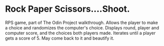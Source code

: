 # Rock Paper Scissors....Shoot.

RPS game, part of The Odin Project walkthrough.
Allows the player to make a choice and randomizes the computer's choice.
Displays round, player and computer score, and the choices both players made.
Iterates until a player gets a score of 5.
May come back to it and beautify it.
